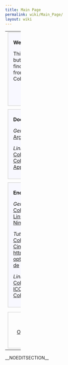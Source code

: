 ```yaml
---
title: Main Page
permalink: wiki/Main_Page/
layout: wiki
---
```


<table style="width:10%;">
<colgroup>
<col width="5%" />
<col width="4%" />
</colgroup>
<tbody>
<tr class="odd">
<td><div style="margin: 0; margin-right:10px; border: 2px solid #dfdfdf; background-color:#f8f8ff;">
<div style="padding: 0.3em 1em 0.7em 1em;">
<p><strong>Welcome to ColourWiki!</strong></p>
<p>This site provides a collection of information regarding mainly, but not limited to, <a href="http://www.opensource.org">Open Source</a> <a href="http://en.wikipedia.org/wiki/Color_management">Colour Management</a>. You can find concepts, descriptions, technical proposals, extractions from <a href="OpenICC" title="wikilink">email</a> or IRC discussions, articles and related links. ColourWiki is maintained by <a href="OpenICC" class="uri" title="wikilink">OpenICC</a> members.</p>
</div>
<div align="right">
<p><small><strong><a href="ColourWiki:About" title="wikilink">Information about ColourWiki</a></strong></small></p>
</div>
</div>
<div style="margin: 0;  margin-right:10px; margin-top:10px; border: 2px solid #dfdfdf; background-color:#f8f8ff;">
<div style="padding: 0.3em 1em 0.7em 1em;">
<p><strong>Documentation</strong></p>
<p><em>General:</em><br />
<a href="Argyll_Community_Documentation" title="wikilink">Argyll Community Documentation</a></p>
<p><em>Links</em><br />
<a href="ColourMatchingModuls" title="wikilink">Color Matching Module (CMM)</a><br />
<a href="Applications#CMS.27s" title="wikilink">Color Management System (CMS)</a><br />
<a href="Applications" class="uri" title="wikilink">Applications</a> - color management (CM) capable programs</p>
</div>
</div>
<div style="margin: 0;  margin-right:10px; margin-top:10px; border: 2px solid #dfdfdf; background-color:#f8f8ff;">
<div style="padding: 0.3em 1em 0.7em 1em;">
<p><strong>End User Documentation</strong></p>
<p><em>General:</em><br />
<a href="http://en.wikipedia.org/wiki/Color_management">Color Management</a>::Wikipedia<br />
<a href="http://en.wikipedia.org/wiki/Linux_color_management">Linux Color Management</a>::Wikipedia<br />
<a href="http://ninedegreesbelow.com/">Nine Degrees Below</a></p>
<p><em>Tutorials:</em><br />
<a href="http://docs.scribus.net/index.php?page=cms">Color management with Scribus, an Introduction</a><br />
<a href="http://www.behrmann.name/index.php?option=com_weblinks&amp;task=view&amp;catid=67&amp;id=56&amp;Itemid=85">CinePaint - 16-bit imaging. From digital camera to print</a> <a href="http://www.behrmann.name/index.php?option=com_weblinks&amp;task=view&amp;catid=67&amp;id=54&amp;Itemid=86_de" title="wikilink">http://www.behrmann.name/index.php?option=com_weblinks&amp;task=view&amp;catid=67&amp;id=54&amp;Itemid=86 de</a></p>
<p><em>Link collections:</em><br />
<a href="http://www.behrmann.name/index.php?option=com_weblinks&amp;catid=69&amp;Itemid=95">Colour managed Applications</a>::Behrmann<br />
<a href="http://www.behrmann.name/index.php?option=com_weblinks&amp;catid=73&amp;Itemid=95">ICC profiles</a>::Behrmann<br />
<a href="http://www.scribus.net/index.php?name=Web_Links&amp;req=viewlink&amp;cid=4">Color Management</a>::Scribus</p>
</div>
</div></td>
<td><div style="margin:0; border:2px solid #dfdfdf; padding: 0em 1em 1em 1em; background-color:#F8F8FF;">
<p><strong>Specifications</strong></p>
<ul>
<li><a href="ICC_Profiles_in_X_Specification_0.4" title="wikilink">ICC Profiles in X Specification</a></li>
<li><a href="ICC_meta_Tag_for_Monitor_Profiles_1.0" title="wikilink">ICC meta Tag for Monitor Profiles</a></li>
<li><a href="OpenICC_Configuration_0.1" title="wikilink">OpenICC Configuration 0.1</a></li>
<li><a href="OpenIccDirectoryProposal" title="wikilink">OpenICC Directory Proposal</a></li>
<li><a href="Oyranos_X11_Requirements" title="wikilink">Oyranos X11 Requirements</a></li>
</ul>
</div>
<div style="margin:0; margin-top:10px;  border:2px solid #dfdfdf; padding: 0em 1em 1em 1em; background-color:#F8F8FF;">
<p><strong>Discussion</strong></p>
<ul>
<li><a href="What_the_users_want" title="wikilink">What the users want</a></li>
<li><a href="Concepts" title="wikilink">Concepts Discussion</a></li>
<li><a href="Device_Settings" title="wikilink">Device Settings</a></li>
<li><a href="Monitor_Configuration" title="wikilink">Monitor Configuration</a></li>
<li><a href="Standards" class="uri" title="wikilink">Standards</a></li>
<li><a href="Events" class="uri" title="wikilink">Events</a></li>
</ul>
</div></td>
</tr>
<tr class="even">
<td><div style="margin: 0; margin-top:8px; padding: 0em 0.3em 0.3em 0.3em; border: 2px solid #dfdfdf;">
<div align="middle">
<p><strong>Related Projects</strong></p>
<p><a href="http://www.freedesktop.org/wiki/OpenIcc">OpenICC</a> - <a href="http://www.color.org">ICC</a> - <a href="http://www.coloraid.de">www.coloraid.de</a> - <a href="http://www.freedesktop.org/">www.freedesktop.org</a> - <a href="http://create.freedesktop.org/wiki">Create</a></p>
</div>
</div></td>
</tr>
</tbody>
</table>

\_\_NOEDITSECTION\_\_
